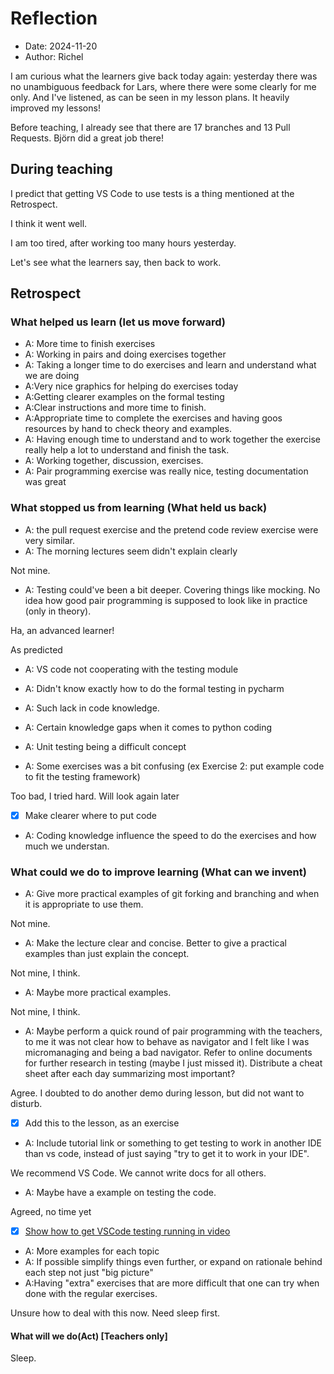 # Reflection

- Date: 2024-11-20
- Author: Richel

I am curious what the learners give back today again:
yesterday there was no unambiguous feedback for Lars,
where there were some clearly for me only.
And I've listened, as can be seen in my lesson plans.
It heavily improved my lessons!

Before teaching, I already see that there are 17 branches
and 13 Pull Requests. Björn did a great job there!

## During teaching

I predict that getting VS Code to use tests is a thing
mentioned at the Retrospect.

I think it went well.

I am too tired, after working too many hours yesterday.

Let's see what the learners say, then back to work.

## Retrospect

### What helped us learn (let us move forward)

- A: More time to finish exercises
- A: Working in pairs and doing exercises together
- A: Taking a longer time to do exercises and learn and understand what we are doing
- A:Very nice graphics for helping do exercises today
- A:Getting clearer examples on the formal testing
- A:Clear instructions and more time to finish.
- A:Appropriate time to complete the exercises and having goos resources by hand to check theory and examples.
- A: Having enough time to understand and to work together the exercise really help a lot to understand and finish the task.
- A: Working together, discussion, exercises.
- A: Pair programming exercise was really nice, testing documentation was great

### What stopped us from learning (What held us back)

- A: the pull request exercise and the pretend code review exercise were very similar.
- A: The morning lectures seem didn't explain clearly

Not mine.

- A: Testing could've been a bit deeper. Covering things like mocking. No idea how good pair programming is supposed to look like in practice (only in theory).

Ha, an advanced learner!


As predicted

- A: VS code not cooperating with the testing module

- A: Didn't know exactly how to do the formal testing in pycharm

- A: Such lack in code knowledge.

- A: Certain knowledge gaps when it comes to python coding
- A: Unit testing being a difficult concept
- A: Some exercises was a bit confusing (ex Exercise 2: put example code to fit the testing framework)

Too bad, I tried hard. Will look again later

- [x] Make clearer where to put code

- A: Coding knowledge influence the speed to do the exercises and how much we understan.

### What could we do to improve learning (What can we invent)

- A: Give more practical examples of git forking and branching and when it is appropriate to use them.

Not mine.

- A: Make the lecture clear and concise. Better to give a practical examples than just explain the concept.

Not mine, I think.

- A: Maybe more practical examples.

Not mine, I think.

- A: Maybe perform a quick round of pair programming with the teachers,
  to me it was not clear how to behave as navigator and I felt like I
  was micromanaging and being a bad navigator. Refer to online documents for
  further research in testing (maybe I just missed it). Distribute a cheat
  sheet after each day summarizing most important?

Agree. I doubted to do another demo during lesson, but did not want to
disturb.

- [x] Add this to the lesson, as an exercise

- A: Include tutorial link or something to get testing to work in another
  IDE than vs code, instead of just saying "try to get it to work in your IDE".

We recommend VS Code. We cannot write docs for all others.

- A: Maybe have a example on testing the code.

Agreed, no time yet

- [x] [Show how to get VSCode testing running in video](https://github.com/UPPMAX/programming_formalisms/issues/129)

- A: More examples for each topic
- A: If possible simplify things even further,
  or expand on rationale behind each step not just "big picture"
- A:Having "extra" exercises that are more difficult
  that one can try when done with the regular exercises.

Unsure how to deal with this now. Need sleep first.

#### What will we do(Act) [Teachers only]

Sleep.
